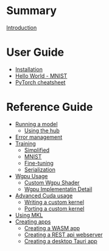 # Summary

[Introduction](README.md)

# User Guide

- [Installation](guide/installation.md)
- [Hello World - MNIST](guide/hello_world.md)
- [PyTorch cheatsheet](guide/cheatsheet.md)

# Reference Guide

- [Running a model](inference/inference.md)
    - [Using the hub](inference/hub.md)
- [Error management](error_manage.md)
- [Training](training/training.md)
    - [Simplified](training/simplified.md)
    - [MNIST](training/mnist.md)
    - [Fine-tuning]()
    - [Serialization]()
- [Wgpu Usage](wgpu/readme.md)
    - [Custom Wgpu Shader](wgpu/custom_shader.md)
    - [Wgpu Implementatin Detail](wgpu/implementation_detail.md)
- [Advanced Cuda usage]()
    - [Writing a custom kernel]()
    - [Porting a custom kernel]()
- [Using MKL]()
- [Creating apps]()
    - [Creating a WASM app]()
    - [Creating a REST api webserver]()
    - [Creating a desktop Tauri app]()
